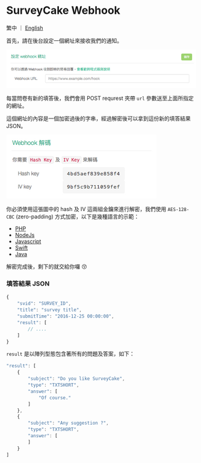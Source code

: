 # SurveyCake Webhook

繁中 ｜ [English](https://github.com/SurveyCake/webhook/blob/master/README-en.md)

首先，請在後台設定一個網址來接收我們的通知。

![webhook url](./docs/tw/webhook_url.jpg)

每當問卷有新的填答後，我們會用 POST requrest 夾帶 `url` 參數送至上面所指定的網址。

這個網址的內容是一個加密過後的字串，經過解密後可以拿到這份新的填答結果 JSON。

![key](./docs/tw/keys.jpg)

你必須使用這張圖中的 hash 及 IV 這兩組金鑰來進行解密，我們使用 `AES-128-CBC` (zero-padding) 方式加密，以下是幾種語言的示範：

- [PHP](https://github.com/SurveyCake/webhook/blob/master/decrypt.php)
- [NodeJs](https://github.com/SurveyCake/webhook/blob/master/decrypt.js)
- [Javascript](https://github.com/SurveyCake/webhook/blob/master/decrypt.html)
- [Swift](https://github.com/SurveyCake/webhook/blob/master/Decrypt.swift)
- [Java](https://github.com/SurveyCake/webhook/blob/master/Decrypt.java)

解密完成後，剩下的就交給你囉 :kissing_closed_eyes:

### 填答結果 JSON

~~~javascript
{
	"svid": "SURVEY_ID",
	"title": "survey title",
	"submitTime": "2016-12-25 00:00:00",
	"result": [
		// ....
	]
}
~~~

`result` 是以陣列型態包含著所有的問題及答案，如下：

~~~javascript
"result": [
	{
		"subject": "Do you like SurveyCake",
		"type": "TXTSHORT",
		"answer": [
			"Of course."
		]
	},
	{
		"subject": "Any suggestion ?",
		"type": "TXTSHORT",
		"answer": [
		]
	}
]
~~~
